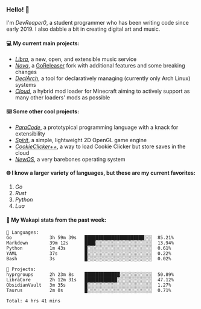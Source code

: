 ### Hello! 👋

I'm _DevReaper0_, a student programmer who has been writing code since early 2019. I also dabble a bit in creating digital art and music.

#### 💻 My current main projects:

-   _[Libra](https://github.com/LibraMusic)_, a new, open, and extensible music service
-   _[Nova](https://github.com/LibraMusic/Nova)_, a [GoReleaser](https://github.com/goreleaser/goreleaser) fork with additional features and some breaking changes
-   _[DeclArch](https://github.com/DevReaper0/declarch)_, a tool for declaratively managing (currently only Arch Linux) systems
-   _[Cloud](https://github.com/CloudLoaderMC/CloudLoader)_, a hybrid mod loader for Minecraft aiming to actively support as many other loaders' mods as possible

#### ⌨️ Some other cool projects:

-   _[ParaCode](https://github.com/ParaCodeLang/ParaCode)_, a prototypical programming language with a knack for extensibility
-   _[Spirit](https://gitlab.com/DevReaper0/SpiritEngine)_, a simple, lightweight 2D OpenGL game engine
-   _[CookieClicker++](https://github.com/DevReaper0/CookieClickerPlusPlus)_, a way to load Cookie Clicker but store saves in the cloud
-   _[NewOS](https://github.com/DevReaper0/NewOS)_, a very barebones operating system

#### 🌐 I know a larger variety of languages, but these are my current favorites:

1. _Go_
2. _Rust_
3. _Python_
4. _Lua_

#### 📡 My Wakapi stats from the past week:

```text
💾 Languages:
Go              3h 59m 39s   ██████████████████████░░░  85.21%
Markdown        39m 12s      ████░░░░░░░░░░░░░░░░░░░░░  13.94%
Python          1m 43s       █░░░░░░░░░░░░░░░░░░░░░░░░  0.61%
YAML            37s          █░░░░░░░░░░░░░░░░░░░░░░░░  0.22%
Bash            3s           █░░░░░░░░░░░░░░░░░░░░░░░░  0.02%

💼 Projects:
hyprgroups      2h 23m 8s    █████████████░░░░░░░░░░░░  50.89%
LibraCore       2h 12m 31s   ████████████░░░░░░░░░░░░░  47.12%
ObsidianVault   3m 35s       █░░░░░░░░░░░░░░░░░░░░░░░░  1.27%
Taurus          2m 0s        █░░░░░░░░░░░░░░░░░░░░░░░░  0.71%

Total: 4 hrs 41 mins
```
